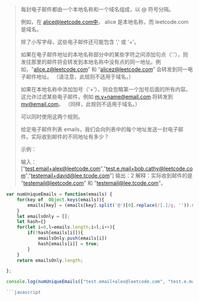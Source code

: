 > 每封电子邮件都由一个本地名称和一个域名组成，以 @ 符号分隔。
>
> 例如，在 alice@leetcode.com中， alice 是本地名称，而 leetcode.com 是域名。
>
> 除了小写字母，这些电子邮件还可能包含 ',' 或 '+'。
>
> 如果在电子邮件地址的本地名称部分中的某些字符之间添加句点（'.'），则发往那里的邮件将会转发到本地名称中没有点的同一地址。例如，"alice.z@leetcode.com” 和 “alicez@leetcode.com” 会转发到同一电子邮件地址。 （请注意，此规则不适用于域名。）
>
> 如果在本地名称中添加加号（'+'），则会忽略第一个加号后面的所有内容。这允许过滤某些电子邮件，例如 m.y+name@email.com 将转发到 my@email.com。 （同样，此规则不适用于域名。）
>
> 可以同时使用这两个规则。
>
> 给定电子邮件列表 emails，我们会向列表中的每个地址发送一封电子邮件。实际收到邮件的不同地址有多少？
>
>
>
> 示例：
>
> 输入：["test.email+alex@leetcode.com","test.e.mail+bob.cathy@leetcode.com","testemail+david@lee.tcode.com"]
> 输出：2
> 解释：实际收到邮件的是 "testemail@leetcode.com" 和 "testemail@lee.tcode.com"。

```javascript
var numUniqueEmails = function(emails) {
    for(key of  Object.keys(emails)){
        emails[key] = (emails[key].split('@')[0].replace(/[.]/g, '')).split('+')[0] + '@' + emails[key].split('@')[1]
    }
    let emailsOnly = [];
    let hash={}
    for(let i=0,l=emails.length;i<l;i++){
        if(!hash[emails[i]]){
            emailsOnly.push(emails[i])
            hash[emails[i]] = true;
        }
    }
    return emailsOnly.length;

};

console.log(numUniqueEmails(["test.email+alex@leetcode.com", "test.e.mail+bob.cathy@leetcode.com", "testemail+david@lee.tcode.com"]));

```javascript